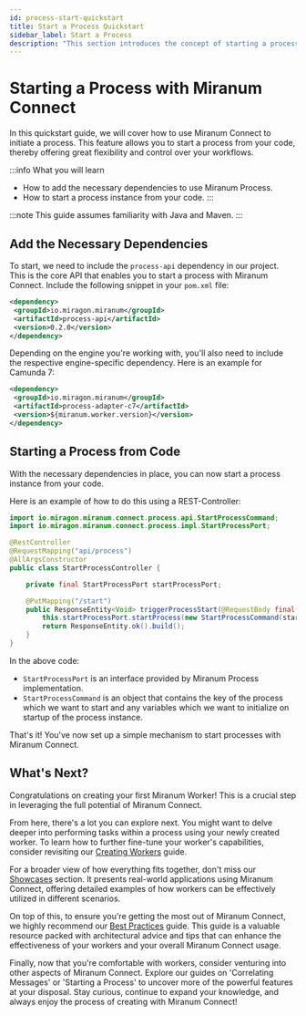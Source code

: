 ```yaml
---
id: process-start-quickstart
title: Start a Process Quickstart
sidebar_label: Start a Process
description: "This section introduces the concept of starting a process using the Miranum Connect API."
---
```


# Starting a Process with Miranum Connect

In this quickstart guide, we will cover how to use Miranum Connect to initiate a process. This feature allows you to start a process from your code, thereby offering great flexibility and control over your workflows.

:::info What you will learn
- How to add the necessary dependencies to use Miranum Process.
- How to start a process instance from your code.
:::

:::note
This guide assumes familiarity with Java and Maven.
:::

## Add the Necessary Dependencies

To start, we need to include the `process-api` dependency in our project. This is the core API that enables you to start a process with Miranum Connect. Include the following snippet in your `pom.xml` file:

```xml
<dependency>
 <groupId>io.miragon.miranum</groupId>
 <artifactId>process-api</artifactId>
 <version>0.2.0</version>
</dependency>
```

Depending on the engine you're working with, you'll also need to include the respective engine-specific dependency. Here is an example for Camunda 7:

```xml
<dependency>
 <groupId>io.miragon.miranum</groupId>
 <artifactId>process-adapter-c7</artifactId>
 <version>${miranum.worker.version}</version>
</dependency>
```

## Starting a Process from Code

With the necessary dependencies in place, you can now start a process instance from your code.

Here is an example of how to do this using a REST-Controller:

```java
import io.miragon.miranum.connect.process.api.StartProcessCommand;
import io.miragon.miranum.connect.process.impl.StartProcessPort;

@RestController
@RequestMapping("api/process")
@AllArgsConstructor
public class StartProcessController {

    private final StartProcessPort startProcessPort;

    @PutMapping("/start")
    public ResponseEntity<Void> triggerProcessStart(@RequestBody final StartProcessRequestDto startProcessRequestDto) {
        this.startProcessPort.startProcess(new StartProcessCommand(startProcessRequestDto.getProcessKey(), startProcessRequestDto.getVariables()));
        return ResponseEntity.ok().build();
    }
}
```

In the above code:

- `StartProcessPort` is an interface provided by Miranum Process implementation.
- `StartProcessCommand` is an object that contains the key of the process which we want to start and any variables which we want to initialize on startup of the process instance.

That's it! You've now set up a simple mechanism to start processes with Miranum Connect.

## What's Next?

Congratulations on creating your first Miranum Worker! This is a crucial step in leveraging the full potential of
Miranum Connect.

From here, there's a lot you can explore next. You might want to delve deeper into performing tasks within a process
using your newly created worker. To learn how to further fine-tune your worker's capabilities, consider revisiting
our [Creating Workers](./creating-workers.md) guide.

For a broader view of how everything fits together, don't miss our [Showcases](./showcases.md) section.
It presents real-world applications using Miranum Connect, offering detailed examples of how workers can be effectively
utilized in different scenarios.

On top of this, to ensure you're getting the most out of Miranum Connect, we highly recommend our 
[Best Practices](./best-practices.md) guide. This guide is a valuable resource packed with architectural advice and
tips that can enhance the effectiveness of your workers and your overall Miranum Connect usage.

Finally, now that you're comfortable with workers, consider venturing into other aspects of Miranum Connect. 
Explore our guides on 'Correlating Messages' or 'Starting a Process' to uncover more of the powerful features at
your disposal.
Stay curious, continue to expand your knowledge, and always enjoy the process of creating with Miranum Connect!
